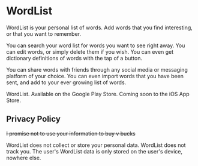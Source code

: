 # WordList

WordList is your personal list of words. Add words that you find interesting, or that you want to remember.

You can search your word list for words you want to see right away. You can edit words, or simply delete them if you wish. You can even get dictionary definitions of words with the tap of a button.

You can share words with friends through any social media or messaging platform of your choice. You can even import words that you have been sent, and add to your ever growing list of words.

WordList. Available on the Google Play Store. Coming soon to the iOS App Store.

## Privacy Policy

~~I promise not to use your information to buy v bucks~~

WordList does not collect or store your personal data. WordList does not track you. The user's WordList data is only stored on the user's device, nowhere else.
